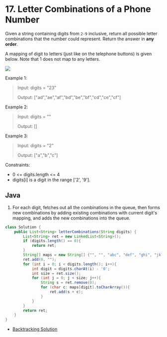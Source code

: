 # 17. Letter Combinations of a Phone Number

Given a string containing digits from `2-9` inclusive, return all possible letter combinations that the number could represent. Return the answer in **any order**.

A mapping of digit to letters (just like on the telephone buttons) is given below. Note that 1 does not map to any letters.

![](https://upload.wikimedia.org/wikipedia/commons/thumb/7/73/Telephone-keypad2.svg/200px-Telephone-keypad2.svg.png)

Example 1:

> Input: digits = "23"
> 
> Output: ["ad","ae","af","bd","be","bf","cd","ce","cf"]

Example 2:

> Input: digits = ""
> 
> Output: []

Example 3:

> Input: digits = "2"
> 
> Output: ["a","b","c"]

Constraints:

* 0 <= digits.length <= 4
* digits[i] is a digit in the range ['2', '9'].

## Java

1) For each digit, fetches out all the combinations in the queue, then forms new combinations by adding existing combinations with current digit's mapping, and adds the new combinations into the queue.
```Java
class Solution {
    public List<String> letterCombinations(String digits) {
		List<String> ret = new LinkedList<String>();
        if (digits.length() == 0){
            return ret;
        }
        String[] maps = new String[] {"", "", "abc", "def", "ghi", "jkl", "mno", "pqrs", "tuv", "wxyz"};
        ret.add(0, "");
        for (int i = 0; i < digits.length(); i++){
            int digit = digits.charAt(i) - '0';
            int size = ret.size();
            for (int j = 0; j < size; j++){
                String s = ret.remove(0);
                for (char c: maps[digit].toCharArray()){
                    ret.add(s + c);
                }
            }
        }
        return ret;
	}
}
```

* [Backtracking Solution](../backtracking/17.-letter-combinations-of-a-phone-number.md)
